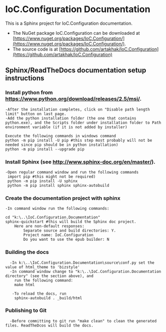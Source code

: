 # IoC.Configuration Documentation

This is a Sphinx project for IoC.Configuration documentation.
* The NuGet package IoC.Configuration can be downloaded at [https://www.nuget.org/packages/IoC.Configuration/](https://www.nuget.org/packages/IoC.Configuration/).
* The source code is at [https://github.com/artakhak/IoC.Configuration](https://github.com/artakhak/IoC.Configuration)

## Sphinx/ReadTheDocs documentation setup instructions

### Install python from https://www.python.org/download/releases/2.5/msi/.
    -After the installation completes, click on "Disable path length limit" button on last page.
	-Add the python installation folder (the one that contains python.exe), and the Scripts folder under installation folder to Path environment variable (if it is not added by installer)
    
    Execute the following commands in windows command
    python -m pip install -U pip #this step most probably will not be needed since pip should be in python installation)
    python -m pip install --upgrade pip
  
### Install Sphinx  (see http://www.sphinx-doc.org/en/master/).
    -Open regular command window and run the following commands
     import pip #this might not be required)
     python -m pip install -U sphinx
     python -m pip install sphinx sphinx-autobuild

### Create the documentation project with sphinx
    -In command window run the following commands:
    
    cd "k:\..\IoC.Configuration.Documentation" 
    sphinx-quickstart #this will build the Sphinx doc project. 
        Here are non-default responses:
            Separate source and build directories: Y.
            Project name: IoC.Configuration
            Do you want to use the epub builder: N
### Building the docs

      -In k:\..\IoC.Configuration.Documentation\source\conf.py set the value of html_theme to 'bizstyle'
      -In command window change to "k:\..\IoC.Configuration.Documentation directory" (see the section above), and
        run the following command:
        make html
       
       -To reload the docs, run 
        sphinx-autobuild . _build/html
        
### Publishing to Git
      -Before committing to git run "make clean" to clean the generated files. ReadTheDcos will build the docs.
        